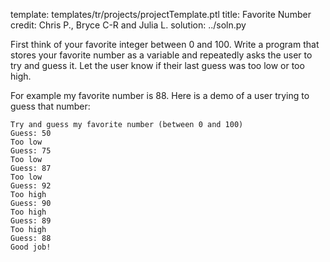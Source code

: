 template: templates/tr/projects/projectTemplate.ptl
title: Favorite Number
credit: Chris P., Bryce C-R and Julia L.
solution: ../soln.py

First think of your favorite integer between 0 and 100. Write a program that stores your favorite number as a variable and repeatedly asks the user to try and guess it. Let the user know if their last guess was too low or too high.

For example my favorite number is 88. Here is a demo of a user trying to guess that number:

```
Try and guess my favorite number (between 0 and 100)
Guess: 50
Too low
Guess: 75
Too low
Guess: 87
Too low
Guess: 92
Too high
Guess: 90
Too high
Guess: 89
Too high
Guess: 88
Good job!
```
